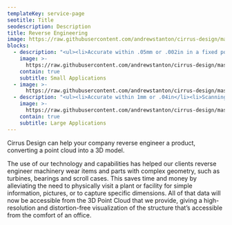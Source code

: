 ```yaml
---
templateKey: service-page
seotitle: Title
seodescription: Description
title: Reverse Engineering
image: https://raw.githubusercontent.com/andrewstanton/cirrus-design/master/src/img/content/reverse-engineer/machine.jpg
blocks:
  - description: "<ul><li>Accurate within .05mm or .002in in a fixed position</li><li>Accurate within .1mm or .004in when handheld</li></ul>"
    image: >-
      https://raw.githubusercontent.com/andrewstanton/cirrus-design/master/src/img/content/reverse-engineer-image.jpg
    contain: true
    subtitle: Small Applications
  - image: >-
      https://raw.githubusercontent.com/andrewstanton/cirrus-design/master/src/img/content/helical-gear-scan.png
  - description: "<ul><li>Accurate within 1mm or .04in</li><li>Scanning volume: Up to 8m<sup>3</sup></li></ul>"
    image: >-
      https://raw.githubusercontent.com/andrewstanton/cirrus-design/master/src/img/content/wall-img.jpg
    contain: true
    subtitle: Large Applications
---
```


Cirrus Design can help your company reverse engineer a product, converting a point cloud into a 3D model.

The use of our technology and capabilities has helped our clients reverse engineer machinery wear items and parts with complex geometry, such as turbines, bearings and scroll cases. This saves time and money by alleviating the need to physically visit a plant or facility for simple information, pictures, or to capture specific dimensions. All of that data will now be accessible from the 3D Point Cloud that we provide, giving a high-resolution and distortion-free visualization of the structure that’s accessible from the comfort of an office.
